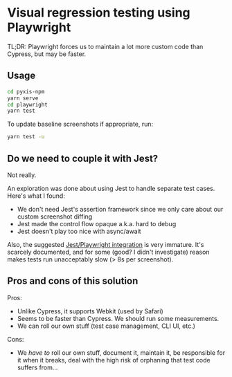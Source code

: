 # Visual regression testing using Playwright

TL;DR: Playwright forces us to maintain a lot more custom code than Cypress, but may be faster.

## Usage

```sh
cd pyxis-npm
yarn serve
cd playwright
yarn test
```

To update baseline screenshots if appropriate, run:

```sh
yarn test -u
```

## Do we need to couple it with Jest?

Not really.

An exploration was done about using Jest to handle separate test cases. Here's what I found:

- We don't need Jest's assertion framework since we only care about our custom screenshot diffing
- Jest made the control flow opaque a.k.a. hard to debug
- Jest doesn't play too nice with async/await

Also, the suggested [Jest/Playwright integration](https://github.com/playwright-community/jest-playwright) is very immature. It's scarcely documented, and for some (good? I didn't investigate) reason makes tests run unacceptably slow (> 8s per screenshot).

## Pros and cons of this solution

Pros:

- Unlike Cypress, it supports Webkit (used by Safari)
- Seems to be faster than Cypress. We should run some measurements.
- We can roll our own stuff (test case management, CLI UI, etc.)

Cons:

- We _have to_ roll our own stuff, document it, maintain it, be responsible for it when it breaks, deal with the high risk of orphaning that test code suffers from...
